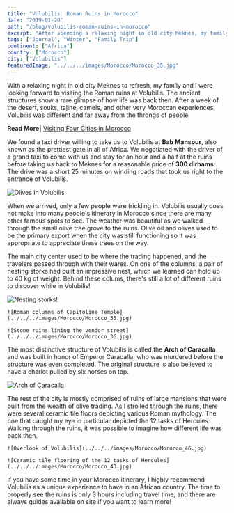 ```yaml
---
title: "Volubilis: Roman Ruins in Morocco"
date: "2019-01-20"
path: "/blog/volubilis-roman-ruins-in-morocco"
excerpt: "After spending a relaxing night in old city Meknes, my family and I were looking forward to seeing Volubilis. The ancient Roman ruins are still standing..."
tags: ["Journal", "Winter", "Family Trip"]
continent: ["Africa"]
country: ["Morocco"]
city: ["Volubilis"]
featuredImage: "../../../images/Morocco/Morocco_35.jpg"
---
```


With a relaxing night in old city Meknes to refresh, my family and I were looking forward to visiting the Roman ruins at Volubilis. The ancient structures show a rare glimpse of how life was back then. After a week of the desert, souks, tajine, camels, and other very Moroccan experiences, Volubilis was different and far away from the throngs of people.  

**Read More|** [Visiting Four Cities in Morocco](https://www.wheretonextdoc.com/blog/visiting-four-cities-in-morocco)

We found a taxi driver willing to take us to Volubilis at **Bab Mansour**, also known as the prettiest gate in all of Africa. We negotiated with the driver of a grand taxi to come with us and stay for an hour and a half at the ruins before taking us back to Meknes for a reasonable price of **300 dirhams**. The drive was a short 25 minutes on winding roads that took us right to the entrance of Volubilis.  

![Olives in Volubilis](../../../images/Morocco/Morocco_37.jpg)

When we arrived, only a few people were trickling in. Volubilis usually does not make into many people's itinerary in Morocco since there are many other famous spots to see. The weather was beautiful as we walked through the small olive tree grove to the ruins. Olive oil and olives used to be the primary export when the city was still functioning so it was appropriate to appreciate these trees on the way. 

The main city center used to be where the trading happened, and the travelers passed through with their wares. On one of the columns, a pair of nesting storks had built an impressive nest, which we learned can hold up to 40 kg of weight. Behind these colums, there's still a lot of different ruins to discover while in Volubilis!

![Nesting storks!](../../../images/Morocco/Morocco_45.jpg)

```grid|2|
![Roman columns of Capitoline Temple](../../../images/Morocco/Morocco_35.jpg) 

![Stone ruins lining the vendor street](../../../images/Morocco/Morocco_36.jpg)
```

The most distinctive structure of Volubilis is called the **Arch of Caracalla** and was built in honor of Emperor Caracalla, who was murdered before the structure was even completed. The original structure is also believed to have a chariot pulled by six horses on top. 

![Arch of Caracalla](../../../images/Morocco/Morocco_42.jpg)

The rest of the city is mostly comprised of ruins of large mansions that were built from the wealth of olive trading. As I strolled through the ruins, there were several ceramic tile floors depicting various Roman mythology. The one that caught my eye in particular depicted the 12 tasks of Hercules. Walking through the ruins, it was possible to imagine how different life was back then. 

```grid|2|
![Overlook of Volubilis](../../../images/Morocco/Morocco_46.jpg)

![Ceramic tile flooring of the 12 tasks of Hercules](../../../images/Morocco/Morocco_43.jpg)
```

If you have some time in your Morocco itinerary, I highly recommend Volubilis as a unique experience to have in an African country. The time to properly see the ruins is only 3 hours including travel time, and there are always guides available on site if you want to learn more!